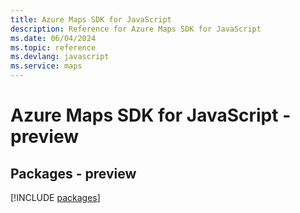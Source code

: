 ```yaml
---
title: Azure Maps SDK for JavaScript
description: Reference for Azure Maps SDK for JavaScript
ms.date: 06/04/2024
ms.topic: reference
ms.devlang: javascript
ms.service: maps
---
```

# Azure Maps SDK for JavaScript - preview
## Packages - preview
[!INCLUDE [packages](maps-index.md)]